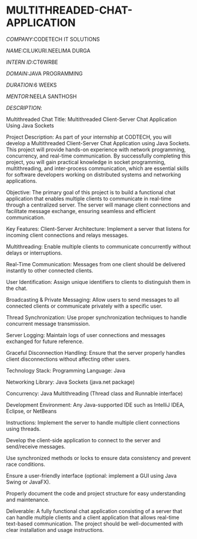 # MULTITHREADED-CHAT-APPLICATION

*COMPANY*:CODETECH IT SOLUTIONS

*NAME*:CILUKURI.NEELIMA DURGA

*INTERN ID*:CT6WRBE

*DOMAIN*:JAVA PROGRAMMING

*DURATION*:6 WEEKS

*MENTOR*:NEELA SANTHOSH 

*DESCRIPTION*:



Multithreaded Chat
Title: Multithreaded Client-Server Chat Application Using Java Sockets

Project Description:
As part of your internship at CODTECH, you will develop a Multithreaded Client-Server Chat Application using Java Sockets. This project will provide hands-on experience with network programming, concurrency, and real-time communication. By successfully completing this project, you will gain practical knowledge in socket programming, multithreading, and inter-process communication, which are essential skills for software developers working on distributed systems and networking applications.

Objective:
The primary goal of this project is to build a functional chat application that enables multiple clients to communicate in real-time through a centralized server. The server will manage client connections and facilitate message exchange, ensuring seamless and efficient communication.

Key Features:
Client-Server Architecture: Implement a server that listens for incoming client connections and relays messages.

Multithreading: Enable multiple clients to communicate concurrently without delays or interruptions.

Real-Time Communication: Messages from one client should be delivered instantly to other connected clients.

User Identification: Assign unique identifiers to clients to distinguish them in the chat.

Broadcasting & Private Messaging: Allow users to send messages to all connected clients or communicate privately with a specific user.

Thread Synchronization: Use proper synchronization techniques to handle concurrent message transmission.

Server Logging: Maintain logs of user connections and messages exchanged for future reference.

Graceful Disconnection Handling: Ensure that the server properly handles client disconnections without affecting other users.

Technology Stack:
Programming Language: Java

Networking Library: Java Sockets (java.net package)

Concurrency: Java Multithreading (Thread class and Runnable interface)

Development Environment: Any Java-supported IDE such as IntelliJ IDEA, Eclipse, or NetBeans

Instructions:
Implement the server to handle multiple client connections using threads.

Develop the client-side application to connect to the server and send/receive messages.

Use synchronized methods or locks to ensure data consistency and prevent race conditions.

Ensure a user-friendly interface (optional: implement a GUI using Java Swing or JavaFX).

Properly document the code and project structure for easy understanding and maintenance.

Deliverable:
A fully functional chat application consisting of a server that can handle multiple clients and a client application that allows real-time text-based communication. The project should be well-documented with clear installation and usage instructions.

